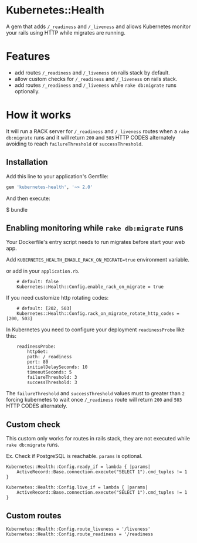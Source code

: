 # Kubernetes::Health

A gem that adds `/_readiness` and `/_liveness` and allows Kubernetes monitor your rails using HTTP while migrates are running.

# Features
- add routes `/_readiness` and `/_liveness` on rails stack by default.
- allow custom checks for `/_readiness` and `/_liveness` on rails stack.
- add routes `/_readiness` and `/_liveness` while `rake db:migrate` runs optionally. 

# How it works
It will run a RACK server for `/_readiness` and `/_liveness` routes when a `rake db:migrate` runs and it will return `200` and `503` HTTP CODES alternately avoiding to reach `failureThreshold` or `successThreshold`.

## Installation

Add this line to your application's Gemfile:

```ruby
gem 'kubernetes-health', '~> 2.0'
```

And then execute:

$ bundle

## Enabling monitoring while `rake db:migrate` runs

Your Dockerfile's entry script needs to run migrates before start your web app.

Add `KUBERNETES_HEALTH_ENABLE_RACK_ON_MIGRATE=true` environment variable.

or add in your `application.rb`.

```
    # default: false
    Kubernetes::Health::Config.enable_rack_on_migrate = true
```

If you need customize http rotating codes:

```
    # default: [202, 503]
    Kubernetes::Health::Config.rack_on_migrate_rotate_http_codes = [200, 503]
```

In Kubernetes you need to configure your deployment `readinessProbe` like this:

```
    readinessProbe:
        httpGet:
        path: /_readiness
        port: 80
        initialDelaySeconds: 10
        timeoutSeconds: 5
        failureThreshold: 3
        successThreshold: 3
```

The `failureThreshold` and `successThreshold` values must to greater than `2` forcing kubernetes to wait once `/_readiness` route will return `200` and `503` HTTP CODES alternately.

## Custom check

This custom only works for routes in rails stack, they are not executed while `rake db:migrate` runs.

Ex. Check if PostgreSQL is reachable. `params` is optional.

```
Kubernetes::Health::Config.ready_if = lambda { |params|
    ActiveRecord::Base.connection.execute("SELECT 1").cmd_tuples != 1
}
```

```
Kubernetes::Health::Config.live_if = lambda { |params|
    ActiveRecord::Base.connection.execute("SELECT 1").cmd_tuples != 1
}
```

## Custom routes
```
Kubernetes::Health::Config.route_liveness = '/liveness'
Kubernetes::Health::Config.route_readiness = '/readiness
```
